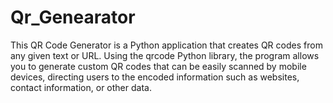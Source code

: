 # Qr_Genearator
This QR Code Generator is a Python application that creates QR codes from any given text or URL. Using the qrcode Python library, the program allows you to generate custom QR codes that can be easily scanned by mobile devices, directing users to the encoded information such as websites, contact information, or other data.
